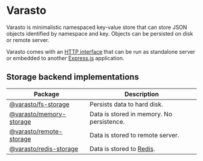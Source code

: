 # Varasto

Varasto is minimalistic namespaced key-value store that can store JSON objects
identified by namespace and key. Objects can be persisted on disk or remote
server.

Varasto comes with an [HTTP interface] that can be run as standalone server or
embedded to another [Express.js] application.

[http interface]: https://www.npmjs.com/package/@varasto/server
[express.js]: https://expressjs.com

## Storage backend implementations

| Package                   | Description                               |
| ------------------------- | ----------------------------------------- |
| [@varasto/fs-storage]     | Persists data to hard disk.               |
| [@varasto/memory-storage] | Data is stored in memory. No persistence. |
| [@varasto/remote-storage] | Data is stored to remote server.          |
| [@varasto/redis-storage]  | Data is stored to [Redis].                |

[@varasto/fs-storage]: https://www.npmjs.com/package/@varasto/fs-storage
[@varasto/memory-storage]: https://www.npmjs.com/package/@varasto/memory-storage
[@varasto/remote-storage]: https://www.npmjs.com/package/@varasto/remote-storage
[@varasto/redis-storage]: https://www.npmjs.com/package/@varasto/redis-storage
[redis]: https://redis.io

